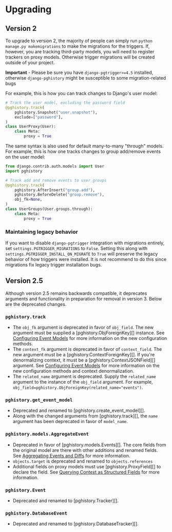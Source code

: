 # Upgrading

## Version 2

To upgrade to version 2, the majority of people can simply run `python manage.py makemigrations` to make the migrations for the triggers. If, however, you are tracking third-party models, you will need to register trackers on proxy models. Otherwise trigger migrations will be created outside of your project.

**Important** - Please be sure you have `django-pgtrigger>=4.5` installed, otherwise `django-pghistory` might be susceptible to some migration-related bugs

For example, this is how you can track changes to Django's user model:

```python
# Track the user model, excluding the password field
@pghistory.track(
    pghistory.Snapshot("user.snapshot"),
    exclude=["password"],
)
class UserProxy(User):
    class Meta:
        proxy = True
```

The same syntax is also used for default many-to-many "through" models. For example, this is how one tracks changes to group add/remove events on the user model:

```python
from django.contrib.auth.models import User
import pghistory

# Track add and remove events to user groups
@pghistory.track(
    pghistory.AfterInsert("group.add"),
    pghistory.BeforeDelete("group.remove"),
    obj_fk=None,
)
class UserGroups(User.groups.through):
    class Meta:
        proxy = True
```

### Maintaining legacy behavior

If you want to disable `django-pgtrigger` integration with migrations entirely, set `settings.PGTRIGGER_MIGRATIONS` to `False`. Setting this along with `settings.PGTRIGGER_INSTALL_ON_MIGRATE` to `True` will preserve the legacy behavior of how triggers were installed. It is not recommend to do this since migrations fix legacy trigger installation bugs.

## Version 2.5

Although version 2.5 remains backwards compatible, it deprecates arguments and functionality in preparation for removal in version 3.
Below are the deprecated changes.

### `pghistory.track`

* The `obj_fk` argument is deprecated in favor of `obj_field`. The new argument must be supplied a [pghistory.ObjForeignKey][] instance. See [Configuring Event Models](event_models.md) for more information on the new configuration methods.
* The `context_fk` argument is deprecated in favor of `context_field`. The new argument must be a [pghistory.ContextForeignKey][]. If you're denormalizing context, it must be a [pghistory.ContextJSONField][] argument. See [Configuring Event Models](event_models.md) for more information on the new configuration methods and context denormalization.
* The `related_name` argument is deprecated. Supply the `related_name` argument to the instance of the `obj_field` argument. For example, `obj_field=pghistory.ObjForeignKey(related_name="events")`.

### `pghistory.get_event_model`

* Deprecated and renamed to [pghistory.create_event_model][].
* Along with the changed arguments from [pghistory.track][], the `name` argument has been deprecated in favor of `model_name`.

### `pghistory.models.AggregateEvent`

* Deprecated in favor of [pghistory.models.Events][]. The core fields from the original model are there with other additions and renamed fields. See [Aggregating Events and Diffs](aggregating_events.md) for more information.
* `objects.target` is deprecated and renamed to `objects.references`
* Additional fields on proxy models must use [pghistory.ProxyField][] to declare the field. See [Querying Context as Structured Fields](aggregating_events.md#events_proxy) for more information.

### `pghistory.Event`

* Deprecated and renamed to [pghistory.Tracker][].

### `pghistory.DatabaseEvent`

* Deprecated and renamed to [pghistory.DatabaseTracker][].